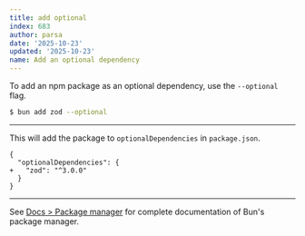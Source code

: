 ```yaml
---
title: add optional
index: 683
author: parsa
date: '2025-10-23'
updated: '2025-10-23'
name: Add an optional dependency
---
```


To add an npm package as an optional dependency, use the `--optional` flag.

```sh
$ bun add zod --optional
```

---

This will add the package to `optionalDependencies` in `package.json`.

```json-diff
{
  "optionalDependencies": {
+   "zod": "^3.0.0"
  }
}
```

---

See [Docs > Package manager](https://bun.sh/docs/cli/install) for complete documentation of Bun's package manager.
